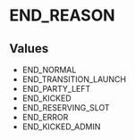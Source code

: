 # END_REASON

## Values
* END_NORMAL
* END_TRANSITION_LAUNCH
* END_PARTY_LEFT
* END_KICKED
* END_RESERVING_SLOT
* END_ERROR
* END_KICKED_ADMIN